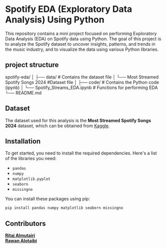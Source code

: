 # Spotify EDA (Exploratory Data Analysis) Using Python

This repository contains a mini project focused on performing Exploratory Data Analysis (EDA) on Spotify data using Python. The goal of this project is to analyze the Spotify dataset to uncover insights, patterns, and trends in the music industry, and to visualize the data using various Python libraries.

## project structure

spotify-eda/
│
├── data/                    # Contains the dataset file
│   └── Most Streamed Spotify Songs 2024   #Dataset file 
│
├── code/                     # Contains the Python code (ipynb)
│   └── Spotify_Streams_EDA.ipynb     # Functions for performing EDA
└── README.md


## Dataset

The dataset used for this analysis is the **Most Streamed Spotify Songs 2024** dataset, which can be obtained from [Kaggle](https://www.kaggle.com/datasets/nelgiriyewithana/most-streamed-spotify-songs-2024). 

## Installation

To get started, you need to install the required dependencies. Here's a list of the libraries you need:

- `pandas`
- `numpy`
- `matplotlib.pyplot`
- `seaborn`
- `missingno`

You can install these packages using pip:

```bash
pip install pandas numpy matplotlib seaborn missingno
```

## Contributors

**[Ritaj Almutairi](https://github.com/RitajAlmutairi)**    
**[Rawan Alotaibi](https://github.com/AlRawan7)**
